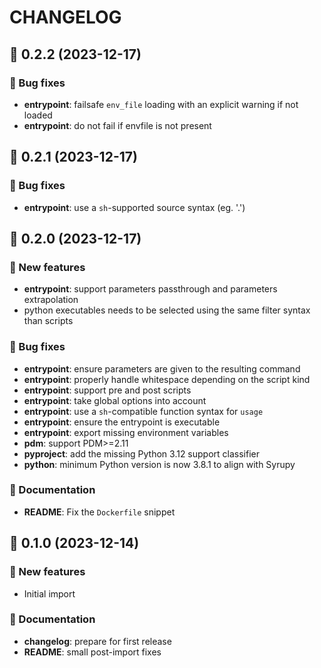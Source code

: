 # CHANGELOG

## 🚀 0.2.2 (2023-12-17)

### 🐛 Bug fixes

- **entrypoint**: failsafe `env_file` loading with an explicit warning if not loaded
- **entrypoint**: do not fail if envfile is not present

<!-- End of file -->

## 🚀 0.2.1 (2023-12-17)

### 🐛 Bug fixes

- **entrypoint**: use a `sh`-supported source syntax (eg. '.')

<!-- End of file -->

## 🚀 0.2.0 (2023-12-17)

### 💫 New features

- **entrypoint**: support parameters passthrough and parameters extrapolation
- python executables needs to be selected using the same filter syntax than scripts

### 🐛 Bug fixes

- **entrypoint**: ensure parameters are given to the resulting command
- **entrypoint**: properly handle whitespace depending on the script kind
- **entrypoint**: support pre and post scripts
- **entrypoint**: take global options into account
- **entrypoint**: use a `sh`-compatible function syntax for `usage`
- **entrypoint**: ensure the entrypoint is executable
- **entrypoint**: export missing environment variables
- **pdm**: support PDM>=2.11
- **pyproject**: add the missing Python 3.12 support classifier
- **python**: minimum Python version is now 3.8.1 to align with Syrupy

### 📖 Documentation

- **README**: Fix the `Dockerfile` snippet

<!-- End of file -->

## 🚀 0.1.0 (2023-12-14)

### 💫 New features

- Initial import

### 📖 Documentation

- **changelog**: prepare for first release
- **README**: small post-import fixes

<!-- End of file -->
